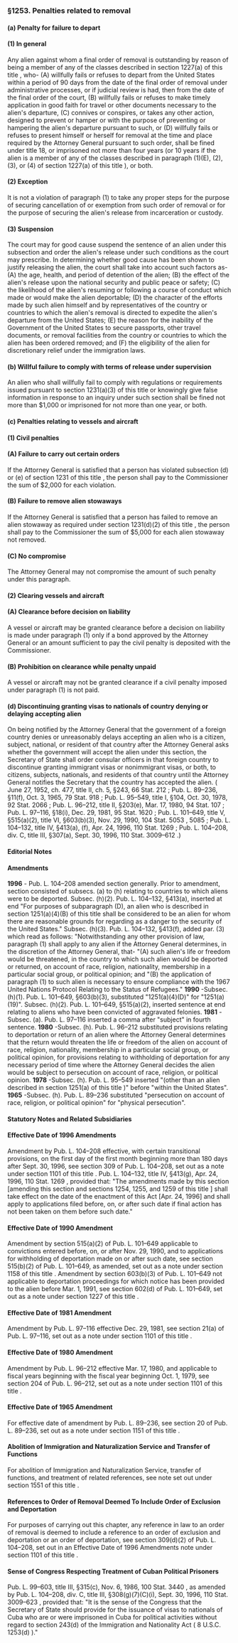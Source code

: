 <!--
url: https://uscode.house.gov/view.xhtml?req=granuleid:USC-prelim-title8-section1253&num=0&edition=prelim
date_accessed: 2024-07-28 23:45:32
-->
### §1253\. Penalties related to removal
#### (a) Penalty for failure to depart
#### (1\) In general
 Any alien against whom a final order of removal is outstanding by reason of being a member of any of the classes described in
 section 1227(a) of this title
 , who\-
 (A) willfully fails or refuses to depart from the United States within a period of 90 days from the date of the final order of removal under administrative processes, or if judicial review is had, then from the date of the final order of the court,
 (B) willfully fails or refuses to make timely application in good faith for travel or other documents necessary to the alien's departure,
 (C) connives or conspires, or takes any other action, designed to prevent or hamper or with the purpose of preventing or hampering the alien's departure pursuant to such, or
 (D) willfully fails or refuses to present himself or herself for removal at the time and place required by the Attorney General pursuant to such order,
 shall be fined under title 18, or imprisoned not more than four years (or 10 years if the alien is a member of any of the classes described in paragraph (1\)(E), (2\), (3\), or (4\) of
 section 1227(a) of this title
 ), or both.
#### (2\) Exception
 It is not a violation of paragraph (1\) to take any proper steps for the purpose of securing cancellation of or exemption from such order of removal or for the purpose of securing the alien's release from incarceration or custody.
#### (3\) Suspension
 The court may for good cause suspend the sentence of an alien under this subsection and order the alien's release under such conditions as the court may prescribe. In determining whether good cause has been shown to justify releasing the alien, the court shall take into account such factors as\-
 (A) the age, health, and period of detention of the alien;
 (B) the effect of the alien's release upon the national security and public peace or safety;
 (C) the likelihood of the alien's resuming or following a course of conduct which made or would make the alien deportable;
 (D) the character of the efforts made by such alien himself and by representatives of the country or countries to which the alien's removal is directed to expedite the alien's departure from the United States;
 (E) the reason for the inability of the Government of the United States to secure passports, other travel documents, or removal facilities from the country or countries to which the alien has been ordered removed; and
 (F) the eligibility of the alien for discretionary relief under the immigration laws.
#### (b) Willful failure to comply with terms of release under supervision
 An alien who shall willfully fail to comply with regulations or requirements issued pursuant to
 section 1231(a)(3\) of this title
 or knowingly give false information in response to an inquiry under such section shall be fined not more than $1,000 or imprisoned for not more than one year, or both.
#### (c) Penalties relating to vessels and aircraft
#### (1\) Civil penalties
#### (A) Failure to carry out certain orders
 If the Attorney General is satisfied that a person has violated subsection (d) or (e) of
 section 1231 of this title
 , the person shall pay to the Commissioner the sum of $2,000 for each violation.
#### (B) Failure to remove alien stowaways
 If the Attorney General is satisfied that a person has failed to remove an alien stowaway as required under
 section 1231(d)(2\) of this title
 , the person shall pay to the Commissioner the sum of $5,000 for each alien stowaway not removed.
#### (C) No compromise
 The Attorney General may not compromise the amount of such penalty under this paragraph.
#### (2\) Clearing vessels and aircraft
#### (A) Clearance before decision on liability
 A vessel or aircraft may be granted clearance before a decision on liability is made under paragraph (1\) only if a bond approved by the Attorney General or an amount sufficient to pay the civil penalty is deposited with the Commissioner.
#### (B) Prohibition on clearance while penalty unpaid
 A vessel or aircraft may not be granted clearance if a civil penalty imposed under paragraph (1\) is not paid.
#### (d) Discontinuing granting visas to nationals of country denying or delaying accepting alien
 On being notified by the Attorney General that the government of a foreign country denies or unreasonably delays accepting an alien who is a citizen, subject, national, or resident of that country after the Attorney General asks whether the government will accept the alien under this section, the Secretary of State shall order consular officers in that foreign country to discontinue granting immigrant visas or nonimmigrant visas, or both, to citizens, subjects, nationals, and residents of that country until the Attorney General notifies the Secretary that the country has accepted the alien.
 (
 June 27, 1952, ch. 477, title II, ch. 5, §243,
 66 Stat. 212
 ;
 Pub. L. 89–236,
 §11(f), Oct. 3, 1965,
 79 Stat. 918
 ;
 Pub. L. 95–549,
 title I, §104, Oct. 30, 1978,
 92 Stat. 2066
 ;
 Pub. L. 96–212,
 title II, §203(e), Mar. 17, 1980,
 94 Stat. 107
 ;
 Pub. L. 97–116,
 §18(i), Dec. 29, 1981,
 95 Stat. 1620
 ;
 Pub. L. 101–649,
 title V, §515(a)(2\), title VI, §603(b)(3\), Nov. 29, 1990,
 104 Stat. 5053
 ,
 5085 
 ;
 Pub. L. 104–132,
 title IV, §413(a), (f), Apr. 24, 1996,
 110 Stat. 1269
 ;
 Pub. L. 104–208,
 div. C, title III, §307(a), Sept. 30, 1996,
 110 Stat. 3009–612
 .)
#### **Editorial Notes**
#### Amendments
**1996** 
 \-
 Pub. L. 104–208
 amended section generally. Prior to amendment, section consisted of subsecs. (a) to (h) relating to countries to which aliens were to be deported.
 Subsec. (h)(2\).
 Pub. L. 104–132,
 §413(a), inserted at end "For purposes of subparagraph (D), an alien who is described in
 section 1251(a)(4\)(B) of this title
 shall be considered to be an alien for whom there are reasonable grounds for regarding as a danger to the security of the United States."
 Subsec. (h)(3\).
 Pub. L. 104–132,
 §413(f), added par. (3\) which read as follows: "Notwithstanding any other provision of law, paragraph (1\) shall apply to any alien if the Attorney General determines, in the discretion of the Attorney General, that\-
 "(A) such alien's life or freedom would be threatened, in the country to which such alien would be deported or returned, on account of race, religion, nationality, membership in a particular social group, or political opinion; and
 "(B) the application of paragraph (1\) to such alien is necessary to ensure compliance with the 1967 United Nations Protocol Relating to the Status of Refugees."
**1990** 
 \-Subsec. (h)(1\).
 Pub. L. 101–649,
 §603(b)(3\), substituted "1251(a)(4\)(D)" for "1251(a)(19\)".
 Subsec. (h)(2\).
 Pub. L. 101–649,
 §515(a)(2\), inserted sentence at end relating to aliens who have been convicted of aggravated felonies.
**1981** 
 \-Subsec. (a).
 Pub. L. 97–116
 inserted a comma after "subject" in fourth sentence.
**1980** 
 \-Subsec. (h).
 Pub. L. 96–212
 substituted provisions relating to deportation or return of an alien where the Attorney General determines that the return would threaten the life or freedom of the alien on account of race, religion, nationality, membership in a particular social group, or political opinion, for provisions relating to withholding of deportation for any necessary period of time where the Attorney General decides the alien would be subject to persecution on account of race, religion, or political opinion.
**1978** 
 \-Subsec. (h).
 Pub. L. 95–549
 inserted "(other than an alien described in
 section 1251(a) of this title
 )" before "within the United States".
**1965** 
 \-Subsec. (h).
 Pub. L. 89–236
 substituted "persecution on account of race, religion, or political opinion" for "physical persecution".
#### **Statutory Notes and Related Subsidiaries**
#### Effective Date of 1996 Amendments
 Amendment by
 Pub. L. 104–208
 effective, with certain transitional provisions, on the first day of the first month beginning more than 180 days after Sept. 30, 1996, see section 309 of
 Pub. L. 104–208,
 set out as a note under
 section 1101 of this title
 .
Pub. L. 104–132,
 title IV, §413(g), Apr. 24, 1996,
 110 Stat. 1269
 , provided that: "The amendments made by this section \[amending this section and
 sections 1254, 1255, and 1259 of this title
 ] shall take effect on the date of the enactment of this Act \[Apr. 24, 1996] and shall apply to applications filed before, on, or after such date if final action has not been taken on them before such date."
#### Effective Date of 1990 Amendment
 Amendment by section 515(a)(2\) of
 Pub. L. 101–649
 applicable to convictions entered before, on, or after Nov. 29, 1990, and to applications for withholding of deportation made on or after such date, see section 515(b)(2\) of
 Pub. L. 101–649,
 as amended, set out as a note under
 section 1158 of this title
 .
 Amendment by section 603(b)(3\) of
 Pub. L. 101–649
 not applicable to deportation proceedings for which notice has been provided to the alien before Mar. 1, 1991, see section 602(d) of
 Pub. L. 101–649,
 set out as a note under
 section 1227 of this title
 .
#### Effective Date of 1981 Amendment
 Amendment by
 Pub. L. 97–116
 effective Dec. 29, 1981, see section 21(a) of
 Pub. L. 97–116,
 set out as a note under
 section 1101 of this title
 .
#### Effective Date of 1980 Amendment
 Amendment by
 Pub. L. 96–212
 effective Mar. 17, 1980, and applicable to fiscal years beginning with the fiscal year beginning Oct. 1, 1979, see section 204 of
 Pub. L. 96–212,
 set out as a note under
 section 1101 of this title
 .
#### Effective Date of 1965 Amendment
 For effective date of amendment by
 Pub. L. 89–236,
 see section 20 of
 Pub. L. 89–236,
 set out as a note under
 section 1151 of this title
 .
#### Abolition of Immigration and Naturalization Service and Transfer of Functions
 For abolition of Immigration and Naturalization Service, transfer of functions, and treatment of related references, see note set out under
 section 1551 of this title
 .
#### References to Order of Removal Deemed To Include Order of Exclusion and Deportation
 For purposes of carrying out this chapter, any reference in law to an order of removal is deemed to include a reference to an order of exclusion and deportation or an order of deportation, see section 309(d)(2\) of
 Pub. L. 104–208,
 set out in an Effective Date of 1996 Amendments note under
 section 1101 of this title
 .
#### Sense of Congress Respecting Treatment of Cuban Political Prisoners
Pub. L. 99–603,
 title III, §315(c), Nov. 6, 1986,
 100 Stat. 3440
 , as amended by
 Pub. L. 104–208,
 div. C, title III, §308(g)(7\)(C)(i), Sept. 30, 1996,
 110 Stat. 3009–623
 , provided that: "It is the sense of the Congress that the Secretary of State should provide for the issuance of visas to nationals of Cuba who are or were imprisoned in Cuba for political activities without regard to section 243(d) of the Immigration and Nationality Act (
 8 U.S.C. 1253(d)
 )."
